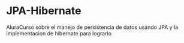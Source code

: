 # JPA-Hibernate
AluraCurso sobre el manejo de persistencia de datos usando JPA y la implementacion de hibernate para lograrlo

